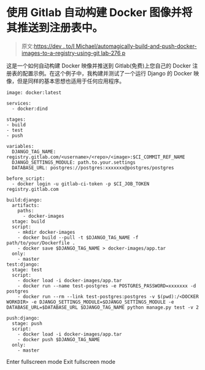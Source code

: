 # 使用 Gitlab 自动构建 Docker 图像并将其推送到注册表中。

> 原文:[https://dev . to/I Michael/automagically-build-and-push-docker-images-to-a-registry-using-git lab-276 p](https://dev.to/imichael/automagically-build-and-push-docker-images-to-a-registry-using-gitlab-276p)

这是一个如何自动构建 Docker 映像并推送到 Gitlab(免费)上您自己的 Docker 注册表的配置示例。在这个例子中，我构建并测试了一个运行 Django 的 Docker 映像，但是同样的基本思想也适用于任何应用程序。

```
image: docker:latest

services:
  - docker:dind

stages:
- build
- test
- push

variables:
  DJANGO_TAG_NAME: registry.gitlab.com/<username>/<repo>/<image>:$CI_COMMIT_REF_NAME
  DJANGO_SETTINGS_MODULE: path.to.your.settings
  DATABASE_URL: postgres://postgres:xxxxxxx@postgres/postgres

before_script:
  - docker login -u gitlab-ci-token -p $CI_JOB_TOKEN registry.gitlab.com

build:django:
  artifacts:
    paths:
      - docker-images
  stage: build
  script:
    - mkdir docker-images
    - docker build --pull -t $DJANGO_TAG_NAME -f path/to/your/Dockerfile .
    - docker save $DJANGO_TAG_NAME > docker-images/app.tar
  only:
    - master
test:django:
  stage: test
  script:
    - docker load -i docker-images/app.tar
    - docker run --name test-postgres -e POSTGRES_PASSWORD=xxxxxxx -d postgres
    - docker run --rm --link test-postgres:postgres -v $(pwd):/<DOCKER WORKDIR> -e DJANGO_SETTINGS_MODULE=$DJANGO_SETTINGS_MODULE -e DATABASE_URL=$DATABASE_URL $DJANGO_TAG_NAME python manage.py test -v 2

push:django:
  stage: push
  script:
    - docker load -i docker-images/app.tar
    - docker push $DJANGO_TAG_NAME
  only:
    - master 
```

Enter fullscreen mode Exit fullscreen mode